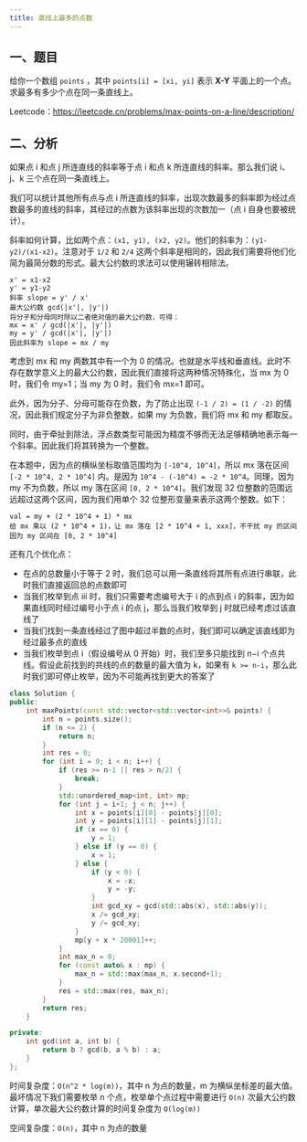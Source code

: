 ```yaml
---
title: 直线上最多的点数
---
```


## 一、题目

给你一个数组 `points` ，其中 `points[i] = [xi, yi]` 表示 **X-Y** 平面上的一个点。求最多有多少个点在同一条直线上。

Leetcode：https://leetcode.cn/problems/max-points-on-a-line/description/

## 二、分析

如果点 i 和点 j 所连直线的斜率等于点 i 和点 k 所连直线的斜率。那么我们说 i、j、k 三个点在同一条直线上。

我们可以统计其他所有点与点 i 所连直线的斜率，出现次数最多的斜率即为经过点数最多的直线的斜率，其经过的点数为该斜率出现的次数加一（点 i 自身也要被统计）。

斜率如何计算，比如两个点：`(x1, y1), (x2, y2)`。他们的斜率为：`(y1-y2)/(x1-x2)`。注意对于 `1/2` 和 `2/4` 这两个斜率是相同的，因此我们需要将他们化简为最简分数的形式。最大公约数的求法可以使用辗转相除法。

```
x' = x1-x2
y' = y1-y2
斜率 slope = y' / x'
最大公约数 gcd(|x'|, |y'|)
将分子和分母同时除以二者绝对值的最大公约数，可得：
mx = x' / gcd(|x'|, |y'|)
my = y' / gcd(|x'|, |y'|)
因此斜率为 slope = mx / my
```

考虑到 mx 和 my 两数其中有一个为 0 的情况。也就是水平线和垂直线。此时不存在数学意义上的最大公约数，因此我们直接将这两种情况特殊化，当 mx 为 0 时，我们令 my=1；当 my 为 0 时，我们令 mx=1 即可。

此外，因为分子、分母可能存在负数，为了防止出现 `(-1 / 2) = (1 / -2)` 的情况，因此我们规定分子为非负整数，如果 my 为负数，我们将 mx 和 my 都取反。 

同时，由于牵扯到除法，浮点数类型可能因为精度不够而无法足够精确地表示每一个斜率。因此我们将其转换为一个整数。

在本题中，因为点的横纵坐标取值范围均为 `[-10^4, 10^4]`，所以 mx 落在区间 `[-2 * 10^4, 2 * 10^4]` 内。是因为 `10^4 - (-10^4) = -2 * 10^4`。同理，因为 my 不为负数，所以 my 落在区间 `[0, 2 * 10^4]`。我们发现 32 位整数的范围远远超过这两个区间，因为我们用单个 32 位整形变量来表示这两个整数。如下：

```
val = my + (2 * 10^4 + 1) * mx
给 mx 乘以 (2 * 10^4 + 1)，让 mx 落在 [2 * 10^4 + 1, xxx]，不干扰 my 的区间
因为 my 区间在 [0, 2 * 10^4]
```

还有几个优化点：

- 在点的总数量小于等于 2 时，我们总可以用一条直线将其所有点进行串联，此时我们直接返回总的点数即可
- 当我们枚举到点 iii 时，我们只需要考虑编号大于 i 的点到点 i 的斜率，因为如果直线同时经过编号小于点 i 的点 j，那么当我们枚举到 j 时就已经考虑过该直线了
- 当我们找到一条直线经过了图中超过半数的点时，我们即可以确定该直线即为经过最多点的直线
- 当我们枚举到点 i（假设编号从 0 开始）时，我们至多只能找到 n−i 个点共线。假设此前找到的共线的点的数量的最大值为 k，如果有 `k >= n-i`，那么此时我们即可停止枚举，因为不可能再找到更大的答案了

```c++
class Solution {
public:
    int maxPoints(const std::vector<std::vector<int>>& points) {
        int n = points.size();
        if (n <= 2) {
            return n;
        }
        int res = 0;
        for (int i = 0; i < n; i++) {
            if (res >= n-1 || res > n/2) {
                break;
            }
            std::unordered_map<int, int> mp;
            for (int j = i+1; j < n; j++) {
                int x = points[i][0] - points[j][0];
                int y = points[i][1] - points[j][1];
                if (x == 0) {
                    y = 1;
                } else if (y == 0) {
                    x = 1;
                } else {
                    if (y < 0) {
                        x = -x;
                        y = -y;
                    }
                    int gcd_xy = gcd(std::abs(x), std::abs(y));
                    x /= gcd_xy;
                    y /= gcd_xy;
                }
                mp[y + x * 20001]++;
            }
            int max_n = 0;
            for (const auto& x : mp) {
                max_n = std::max(max_n, x.second+1);
            }
            res = std::max(res, max_n);
        }
        return res;
    }

private:
    int gcd(int a, int b) {
        return b ? gcd(b, a % b) : a;
    }
};
```

时间复杂度：`O(n^2 * log(m))`，其中 n 为点的数量，m 为横纵坐标差的最大值。最坏情况下我们需要枚举 n 个点，枚举单个点过程中需要进行 `O(n)` 次最大公约数计算，单次最大公约数计算的时间复杂度为 `O(log(m))`

空间复杂度：`O(n)`，其中 n 为点的数量